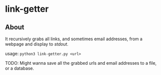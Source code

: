 # link-getter


## About

It recursively grabs all links, and sometimes email addresses, from a webpage and display to *stdout*.

usage: `python3 link-getter.py <url>`

TODO:  Might wanna save all the grabbed urls and email addresses to a file, or a database.
